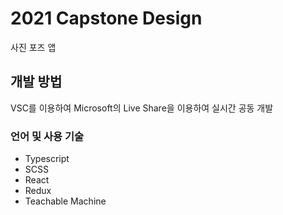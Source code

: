 # 2021 Capstone Design

사진 포즈 앱

## 개발 방법

VSC를 이용하여 Microsoft의 Live Share을 이용하여 실시간 공동 개발

### 언어 및 사용 기술

- Typescript
- SCSS
- React
- Redux
- Teachable Machine
